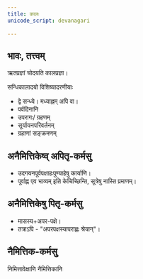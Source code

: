 ```yaml
---    
title: कालः
unicode_script: devanagari  
  
---
```


## भावः, तत्त्वम्

ऋतप्रज्ञां चोदयति कालप्रज्ञा।

सन्धिकालादयो विशिष्यादरणीयाः

- द्वे सन्ध्ये। मध्याह्नम् अपि वा।
- पर्वदिनानि
- उपरागः/ ग्रहणम्
- सूर्यायनपरिवर्तनम्
- ग्रहाणां सङ्क्रमणम्

## अनैमित्तिकेष्व् अपितृ-कर्मसु

- उदगयनपूर्वपक्षाहःपुण्याहेषु कार्याणि।
- पूर्वाह्ण एव भाव्यम् इति केचिच्छिन्ति, सूत्रेषु नास्ति प्रमाणम्।

## अनैमित्तिकेषु पितृ-कर्मसु

- मासस्य+अपर-पक्षे।
- तत्राऽपि - "अपरपक्षस्यापराह्णः श्रेयान्"।

## नैमित्तिक-कर्मसु

निमित्तावेक्षाणि नैमित्तिकानि
